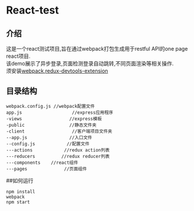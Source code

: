 React-test
=

## 介绍

这是一个react测试项目,旨在通过webpack打包生成用于restful API的one page react项目.  
该demo展示了异步登录,页面检测登录自动跳转,不同页面渲染等相关操作.  
须安装[webpack](https://github.com/webpack/webpack),[redux-devtools-extension](https://github.com/zalmoxisus/redux-devtools-extension)

## 目录结构
```
webpack.config.js //webpack配置文件
app.js                   //express应用程序
-views                  //express模板
-public                 //静态文件夹
-client                  //客户端项目文件夹
--app.js                //入口文件
--config.js            //配置文件
---actions            //redux action列表
---reducers          //redux reducer列表
---components    //react组件
---pages              //页面组件
```

##如何运行
```
npm install
webpack
npm start
```